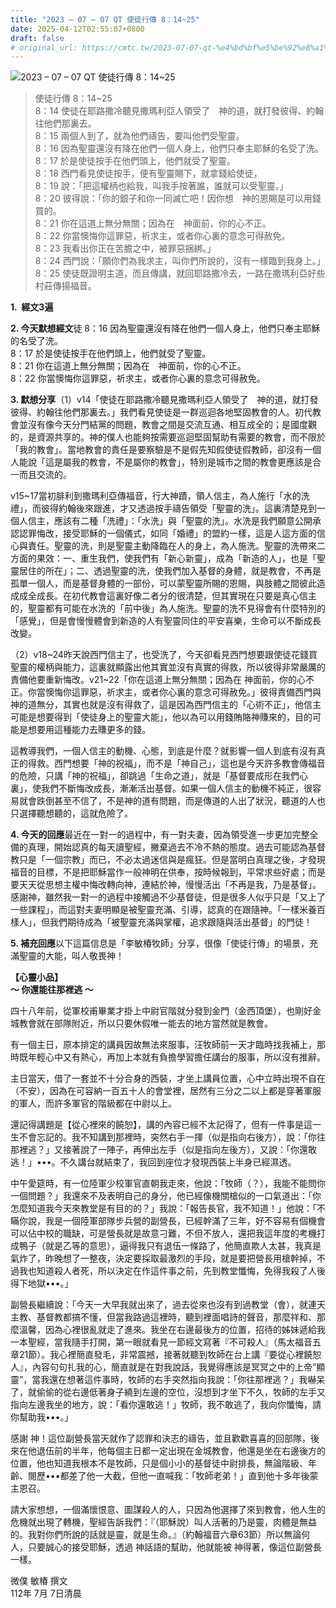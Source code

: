 ```yaml
---
title: "2023 – 07 – 07 QT 使徒行傳 8：14~25"
date: 2025-04-12T02:55:07+0800
draft: false
# original_url: https://cmtc.tw/2023-07-07-qt-%e4%bd%bf%e5%be%92%e8%a1%8c%e5%82%b3-8%ef%bc%9a1425
---
```


![2023 – 07 – 07 QT 使徒行傳 8：14\~25](/images/qt.jpg  "2023 – 07 – 07 QT 使徒行傳 8：14\~25")

> 使徒行傳 8：14\~25  
> 8：14 使徒在耶路撒冷聽見撒瑪利亞人領受了　神的道，就打發彼得、約翰往他們那裏去。  
> 8：15 兩個人到了，就為他們禱告，要叫他們受聖靈。  
> 8：16 因為聖靈還沒有降在他們一個人身上，他們只奉主耶穌的名受了洗。  
> 8：17 於是使徒按手在他們頭上，他們就受了聖靈。  
> 8：18 西門看見使徒按手，便有聖靈賜下，就拿錢給使徒，  
> 8：19 說：「把這權柄也給我，叫我手按著誰，誰就可以受聖靈。」  
> 8：20 彼得說：「你的銀子和你一同滅亡吧！因你想　神的恩賜是可以用錢買的。  
> 8：21 你在這道上無分無關；因為在　神面前，你的心不正。  
> 8：22 你當懊悔你這罪惡，祈求主，或者你心裏的意念可得赦免。  
> 8：23 我看出你正在苦膽之中，被罪惡捆綁。」  
> 8：24 西門說：「願你們為我求主，叫你們所說的，沒有一樣臨到我身上。」  
> 8：25 使徒既證明主道，而且傳講，就回耶路撒冷去，一路在撒瑪利亞好些村莊傳揚福音。

**1.  經文3遍**

**2. 今天默想經文**徒 8：16 因為聖靈還沒有降在他們一個人身上，他們只奉主耶穌的名受了洗。  
8：17 於是使徒按手在他們頭上，他們就受了聖靈。  
8：21 你在這道上無分無關；因為在　神面前，你的心不正。  
8：22 你當懊悔你這罪惡，祈求主，或者你心裏的意念可得赦免。

**3. 默想分享**（1）v14「使徒在耶路撒冷聽見撒瑪利亞人領受了　神的道，就打發彼得、約翰往他們那裏去。」我們看見使徒是一群巡迴各地堅固教會的人。初代教會並沒有像今天分門結黨的問題，教會之間是交流互通、相互成全的；是國度觀的，是資源共享的。神的僕人也能夠按需要巡迴堅固幫助有需要的教會，而不限於「我的教會」。當地教會的責任是要察驗是不是假先知假使徒假教師，卻沒有一個人能說「這是屬我的教會，不是屬你的教會」，特別是城市之間的教會更應該是合一而且交流的。

v15\~17當初腓利到撒瑪利亞傳福音，行大神蹟，領人信主，為人施行「水的洗禮」，而彼得約翰後來跟進，才又透過按手禱告領受「聖靈的洗」。這裏清楚見到一個人信主，應該有二種「洗禮」：「水洗」與「聖靈的洗」。水洗是我們願意公開承認認罪悔改，接受耶穌的一個儀式，如同「婚禮」的盟約一樣，這是人這方面的信心與責任。聖靈的洗，則是聖靈主動降臨在人的身上，為人施洗。聖靈的洗帶來二方面的果效：一、重生我們，使我們有「新心新靈」，成為「新造的人」，也是「聖靈居住的所在」；二、透過聖靈的洗，使我們加入基督的身體，就是教會，不再是孤單一個人，而是基督身體的一部份，可以蒙聖靈所賜的恩賜，與肢體之間彼此造成成全成長。在初代教會這裏好像二者分的很清楚，但其實現在只要是真心信主的，聖靈都有可能在水洗的「前中後」為人施洗。聖靈的洗不見得會有什麼特別的「感覺」，但是會慢慢體會到新造的人有聖靈同住的平安喜樂，生命可以不斷成長改變。

（2）v18\~24昨天說西門信主了，也受洗了，今天卻看見西門想要跟使徒花錢買聖靈的權柄與能力，這裏就顯露出他其實並沒有真實的得救，所以彼得非常嚴厲的責備他要重新悔改。v21\~22「你在這道上無分無關；因為在 神面前，你的心不正。你當懊悔你這罪惡，祈求主，或者你心裏的意念可得赦免。」彼得責備西門與神的道無分，其實也就是沒有得救了，這是因為西門信主的「心術不正」，他信主可能是想要得到「使徒身上的聖靈大能」，他以為可以用錢賄賂神賺來的，目的可能是想要用這種能力去賺更多的錢。

這教導我們，一個人信主的動機、心態，到底是什麼？就影響一個人到底有沒有真正的得救。西門想要「神的祝福」，而不是「神自己」，這也是今天許多教會傳福音的危險，只講「神的祝福」，卻跳過「生命之道」，就是「基督要成形在我們心裏」，使我們不斷悔改成長，漸漸活出基督。如果一個人信主的動機不純正，很容易就會跌倒甚至不信了，不是神的道有問題，而是傳道的人出了狀況，聽道的人也只選擇聽想聽的，這就危險了。

**4. 今天的回應**最近在一對一的過程中，有一對夫妻，因為領受進一步更加完整全備的真理，開始認真的每天讀聖經，撇棄過去不冷不熱的態度。過去可能認為基督教只是「一個宗教」而已，不必太過迷信與是瘋狂。但是當明白真理之後，才發現福音的目標，不是把耶穌當作一般神明在供奉，按時候報到，平常求些好處；而是要天天從思想主權中悔改轉向神，連結於神，慢慢活出「不再是我，乃是基督」。感謝神，雖然我一對一的過程中接觸過不少基督徒，但是很多人似乎只是「又上了一些課程」，而這對夫妻明顯是被聖靈充滿、引導，認真的在跟隨神。「一樣米養百樣人」，但我們期待成為「被聖靈充滿與掌權，追求跟隨與活出基督」的門徒！

**5. 補充回應**以下這篇信息是「李敏椿牧師」分享，很像「使徒行傳」的場景，充滿聖靈的大能，叫人敬畏神！

**【心靈小品】**  
**～ 你還能往那裡逃 ～**

四十八年前，從軍校甫畢業才掛上中尉官階就分發到金門（金西頂堡），也剛好金城教會就在部隊附近，所以只要休假唯一能去的地方當然就是教會。

有一個主日，原本排定的講員因故無法來服事，汪牧師前一天才臨時找我補上，那時既年輕心中又有熱心，再加上本就有負擔學習擔任講台的服事，所以沒有推辭。

主日當天，借了一套並不十分合身的西裝，才坐上講員位置，心中立時出現不自在（不安），因為在可容納一百五十人的會堂裡，居然有三分之二以上都是穿著軍服的軍人，而許多軍官的階級都在中尉以上。

還記得講題是【從心裡來的饒恕】，講的內容已經不太記得了，但有一件事是這一生不會忘記的。我不知講到那裡時，突然右手一揮（似是指向右後方），說：「你往那裡逃？」又接著說了一陣子，再伸出左手（似是指向左後方），又說：「你還敢逃！」•••。不久講台就結束了，我回到座位才發現西裝上半身已經濕透。

中午愛筵時，有一位陸軍少校軍官直朝我走來，他說：「牧師（？），我能不能問你一個問題？」我還來不及表明自己的身分，他已經像機關槍似的一口氣道出：「你怎麼知道我今天來教堂是有目的的？」我說：「報告長官，我不知道！」他說：「不瞞你說，我是一個陸軍部隊步兵營的副營長，已經幹滿了三年，好不容易有個機會可以佔中校的職缺，可是營長就是故意刁難，不但不放人，還把我這年度的考機打成鴨子（就是乙等的意思），逼得我只有退伍一條路了，他簡直欺人太甚，我真是氣炸了，昨晚想了一整夜，決定要採取最激烈的手段，就是要把營長用槍幹掉，不過我也知道殺人者死，所以決定在作這件事之前，先到教堂懺悔，免得我殺了人後得下地獄•••。」

副營長繼續說：「今天一大早我就出來了，過去從來也沒有到過教堂（會），就連天主教、基督教都搞不懂，但當我路過這裡時，聽到裡面唱詩的聲音，那麼祥和、那麼溫馨，因為心裡很亂就走了進來。我坐在右邊最後方的位置，招待的姊妹遞給我一本聖經，當我隨手打開，第一眼就看見一節經文寫著『不可殺人』（馬太福音五章21節）。我心裡簡直發毛，非常震撼，接著就聽到牧師在台上講『要從心裡饒恕人』，內容句句扎我的心，簡直就是在對我說話，我覺得應該是冥冥之中的上帝”顯靈”，當我還在想著這件事時，牧師的右手突然指向我說：「你往那裡逃？」我嚇呆了，就偷偷的從右邊低著身子繞到左邊的空位，沒想到才坐下不久，牧師的左手又指向左邊我坐的地方，說：「看你還敢逃！」牧師，我不敢逃了，我向你懺悔，請你幫助我•••。」

感謝 神！這位副營長當天就作了認罪和決志的禱告，並且歡歡喜喜的回部隊，後來在他退伍前的半年，他每個主日都一定出現在金城教會，他還是坐在右邊後方的位置，他也知道我根本不是牧師，只是個小小的基督徒中尉排長，無論階級、年齡、閱歷•••都差了他一大截，但他一直喊我：「牧師老弟！」直到他十多年後蒙主恩召。

請大家想想，一個滿懷恨意、圖謀殺人的人，只因為他選擇了來到教會，他人生的危機就出現了轉機，聖經告訴我們：『（耶穌說）叫人活著的乃是靈，肉體是無益的。我對你們所說的話就是靈，就是生命。』（約翰福音六章63節）所以無論何人，只要誠心的接受耶穌，透過 神話語的幫助，他就能被 神得著，像這位副營長一樣。

微僕 敏椿 撰文  
112年 7月 7日清晨